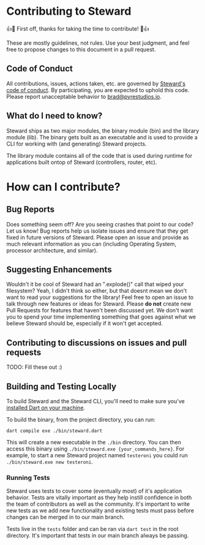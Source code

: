 # Contributing to Steward
👍🎉 First off, thanks for taking the time to contribute! 🎉👍

These are mostly guidelines, not rules. Use your best judgment, and feel free to propose changes to this document in a pull request.

## Code of Conduct
All contributions, issues, actions taken, etc. are governed by [Steward's code of conduct](/CODE_OF_CONDUCT.md).
By participating, you are expected to uphold this code. Please report unacceptable behavior to brad@pyrestudios.io.

## What do I need to know?

Steward ships as two major modules, the binary module (bin) and the library module (lib).
The binary gets built as an executable and is used to provide a CLI for working with (and generating) Steward projects.

The library module contains all of the code that is used during runtime for applications built ontop of Steward (controllers, router, etc).

# How can I contribute?

## Bug Reports

Does something seem off? Are you seeing crashes that point to our code? Let us know! Bug reports help us isolate issues and ensure that they get fixed in future versions of Steward. Please open an issue and provide as much relevant information as you can (including Operating System, processor architecture, and similar).

## Suggesting Enhancements

Wouldn't it be cool of Steward had an ".explode()" call that wiped your filesystem? Yeah, I didn't think so either, but that doesnt mean we don't want to read your suggestions for the library! Feel free to open an issue to talk through new features or ideas for Steward. Please __do not__ create new Pull Requests for features that haven't been discussed yet. We don't want you to spend your time implementing something that goes against what we believe Steward should be, especially if it won't get accepted.

## Contributing to discussions on issues and pull requests

TODO: Fill these out :)

## Building and Testing Locally

To build Steward and the Steward CLI, you'll need to make sure you've [installed Dart on your machine](https://dart.dev/get-dart).

To build the binary, from the project directory, you can run:

```
dart compile exe ./bin/steward.dart
```

This will create a new executable in the `./bin` directory. You can then access this binary using `./bin/steward.exe {your_commands_here}`. For example, to start a new Steward project named `testeroni` you could run `./bin/steward.exe new testeroni`.

### Running Tests

Steward uses tests to cover some (eventually most) of it's application behavior. Tests are vitally important as they help instill confidence in both the team of contributors as well as the community. It's important to write new tests as we add new functionality and existing tests must pass before changes can be merged in to our main branch.

Tests live in the `tests` folder and can be ran via `dart test` in the root directory. It's important that tests in our main branch always be passing.